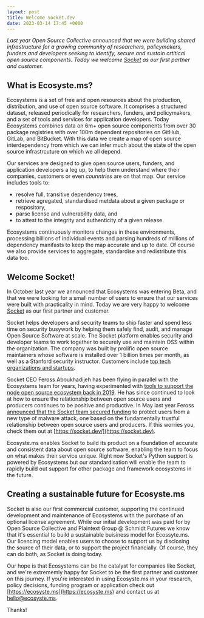 ```yaml
---
layout: post
title: Welcome Socket.dev
date: 2023-03-14 17:45 +0000
---
```


_Last year Open Source Collective announced that we were building shared infrastructure for a growing community of researchers, policymakers, funders and developers seeking to identify, secure and sustain crtitical open source components. Today we welcome [Socket](https://socket.dev) as our first partner and customer._

## What is Ecosyste.ms?

Ecosystems is a set of free and open resources about the production, distribution, and use of open source software. It comprises a structured dataset, released periodically for researchers, funders, and policymakers, and a set of tools and services for application developers. Today Ecosystems combines data on 6m+ open source components from over 30 package registries with over 100m dependent repositories on GitHub, GitLab, and BitBucket. With this data we create a map of open source interdependency from which we can infer much about the state of the open source infrastrcuture on which we all depend. 

Our services are designed to give open source users, funders, and application developers a leg up, to help them understand where their companies, customers or even _counntries_ are on that map. Our service includes tools to:

- resolve full, transitive dependency trees, 
- retrieve agregated, standardised metdata about a given package or respository, 
- parse license and vulnerability data, and 
- to attest to the integrity and authenticity of a given release. 

Ecosystems continuously monitors changes in these environments, processing billions of individual events and parsing hundreds of millions of dependency manifasts to keep the map accurate and up to date. Of course we also provide services to aggregate, standardise and redistribute this data too. 

## Welcome Socket!

In October last year we announced that Ecosystems was entering Beta, and that we were looking for a small number of users to ensure that our services were built with practicality in mind. Today we are very happy to welcome [Socket](https://socket.dev) as our first partner and customer. 

Socket helps developers and security teams to ship faster and spend less time on security busywork by helping them safely find, audit, and manage Open Source Software at scale. The Socket platform enables security and developer teams to work together to securely use and maintain OSS within the organization. The company was built by prolific open source maintainers whose software is installed over 1 billion times per month, as well as a Stanford security instructor. Customers include [top tech organizations and startups](https://socket.dev/love).

Socket CEO Feross Aboukhadijeh has been flying in parallel with the Ecosystems team for years, having experimented with [tools to support the node open source ecosystem back in 2019](https://feross.org/npm-install-funding/). He has since continued to look at how to ensure the relationship between open source users and producers continues to be positive and productive. In May last year Feross [announced that the Socket team secured funding](https://socket.dev/blog/series-seed) to protect users from a new type of malware attack, one based on the fundamentally trustful relationship between open source users and producers. If this worries you, check them out at [https://socket.dev/](https://socket.dev).

Ecosyste.ms enables Socket to build its product on a foundation of accurate and consistent data about open source software, enabling the team to focus on what makes their service unique. Right now Socket's Python support is powered by Ecosystems but our standardisation will enable the team to rapidly build out support for other package and framework ecosystems in the future.

## Creating a sustainable future for Ecosyste.ms

Socket is also our first commercial customer, supporting the continued development and maintenance of Ecosystems with the purchase of an optional license agreement. While our initial development was paid for by Open Source Collective and Plaintext Group @ Schmidt Futures we know that it's essential to build a sustainable buisiness model for Ecossyte.ms. Our licencing model enables users to choose to support us by disclosing the source of their data, or to support the project financially. Of course, they can do both, as Socket is doing today.

Our hope is that Ecosystems can be the catalyst for companies like Socket, and we're extrememly happy for Socket to be the first partner and customer on this journey. If you're interested in using Ecosyste.ms in your research, policy decisions, funding program or application check out [https://ecosyste.ms](https://ecosyste.ms) and contact us at hello@ecosyste.ms.

Thanks!
